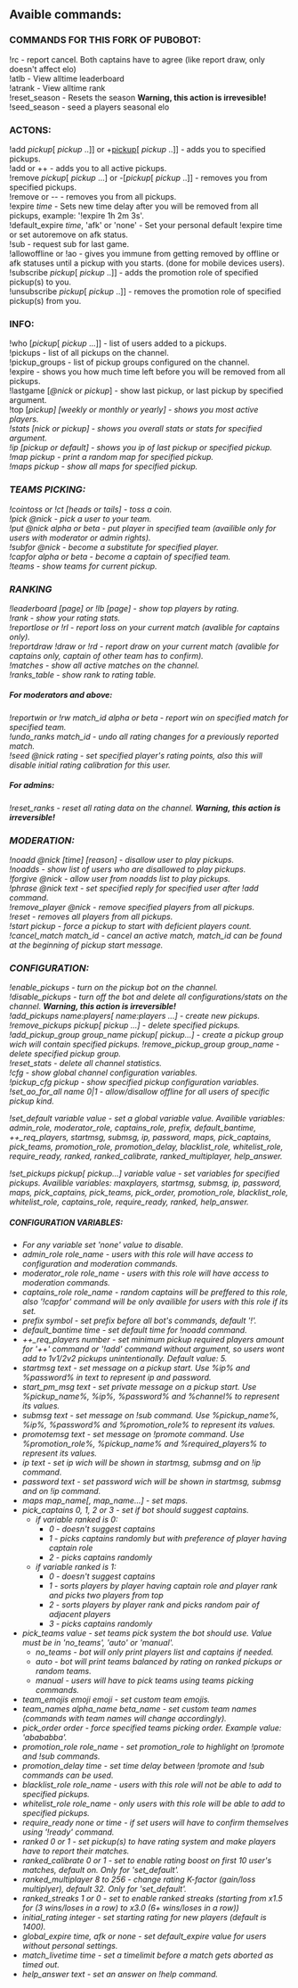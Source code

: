 ## Avaible commands:

### COMMANDS FOR THIS FORK OF PUBOBOT:
!rc - report cancel. Both captains have to agree (like report draw, only doesn't affect elo)  
!atlb - View alltime leaderboard  
!atrank - View alltime rank  
!reset_season - Resets the season <b>Warning, this action is irrevesible!</b>  
!seed_season - seed a players seasonal elo  

### ACTONS:
!add <i>pickup</i>[ <i>pickup</i> ..]] or +<u>pickup</u>[ <i>pickup</i> ..]] - adds you to specified pickups.   
!add or ++ - adds you to all active pickups.    
!remove <i>pickup</i>[ <i>pickup</i> ...] or -[<i>pickup</i>[ <i>pickup</i> ..]] - removes you from specified pickups.   
!remove or -- - removes you from all pickups.   
!expire <i>time</i> - Sets new time delay after you will be removed from all pickups, example: '!expire 1h 2m 3s'.   
!default_expire <i>time</i>, 'afk' or 'none' - Set your personal default !expire time or set autoremove on afk status.   
!sub - request sub for last game.   
!allowoffline or !ao - gives you immune from getting removed by offline or afk statuses until a pickup with you starts. (done for mobile devices users).   
!subscribe <i>pickup</i>[ <i>pickup</i> ..]] - adds the promotion role of specified pickup(s) to you.   
!unsubscribe <i>pickup</i>[ <i>pickup</i> ..]] - removes the promotion role of specified pickup(s) from you.   

### INFO:
!who [<i>pickup</i>[ <i>pickup</i> ...]] - list of users added to a pickups.   
!pickups - list of all pickups on the channel.   
!pickup_groups - list of pickup groups configured on the channel.   
!expire - shows you how much time left before you will be removed from all pickups.   
!lastgame [<i>@nick</i> or <i>pickup</i>] - show last pickup, or last pickup by specified argument.   
!top [<i>pickup<i>] [weekly or monthly or yearly] - shows you most active players.   
!stats [<i>nick</i> or <i>pickup</i>] - shows you overall stats or stats for specified argument.   
!ip [<i>pickup</i> or default] - shows you ip of last pickup or specified pickup.   
!map <i>pickup</i> - print a random map for specified pickup.   
!maps <i>pickup</i> - show all maps for specified pickup.   

### TEAMS PICKING:
!cointoss or !ct [heads or tails] - toss a coin.   
!pick <i>@nick</i> - pick a user to your team.   
!put <i>@nick</i> alpha or beta - put player in specified team (availible only for users with moderator or admin rights).   
!subfor <i>@nick</i> - become a substitute for specified player.   
!capfor alpha or beta - become a captain of specified team.   
!teams - show teams for current pickup.   

### RANKING
!leaderboard [page] or !lb [page] - show top players by rating.   
!rank - show your rating stats.   
!reportlose or !rl - report loss on your current match (avalible for captains only).  
!reportdraw !draw or !rd - report draw on your current match (avalible for captains only, captain of other team has to confirm).  
!matches - show all active matches on the channel.   
!ranks_table - show rank to rating table.   
##### For moderators and above:
!reportwin or !rw <i>match_id</i> alpha or beta - report win on specified match for specified team.   
!undo_ranks <i>match_id</i> - undo all rating changes for a previously reported match.   
!seed <i>@nick</i> <i>rating</i> - set specified player's rating points, also this will disable initial rating calibration for this user.    
##### For admins:
!reset_ranks - reset all rating data on the channel. <b>Warning, this action is irreversible!</b>   

### MODERATION:
!noadd <i>@nick</i> [<i>time</i>] [<i>reason</i>] - disallow user to play pickups.   
!noadds - show list of users who are disallowed to play pickups.   
!forgive <i>@nick</i> - allow user from noadds list to play pickups.   
!phrase <i>@nick</i> <i>text</i> - set specified reply for specified user after !add command.   
!remove_player <i>@nick</i> - remove specified players from all pickups.   
!reset - removes all players from all pickups.   
!start <i>pickup</i> - force a pickup to start with deficient players count.   
!cancel_match <i>match_id</i> - cancel an active match, match_id can be found at the beginning of pickup start message.   

### CONFIGURATION:
!enable_pickups - turn on the pickup bot on the channel.   
!disable_pickups - turn off the bot and delete all configurations/stats on the channel. <b>Warning, this action is irreversible!</b>   
!add_pickups <i>name</i>:<i>players</i>[ <i>name</i>:<i>players</i> ...] - create new pickups.   
!remove_pickups <i>pickup</i>[ <i>pickup</i> ...] - delete specified pickups.   
!add_pickup_group <i>group_name</i> <i>pickup</i>[ <i>pickup</i>...] - create a pickup group wich will contain specified pickups.
!remove_pickup_group <i>group_name</i> - delete specified pickup group.   
!reset_stats - delete all channel statistics.   
!cfg - show global channel configuration variables.   
!pickup_cfg <i>pickup</i> - show specified pickup configuration variables.   
!set_ao_for_all <i>name</i> 0|1 - allow/disallow offline for all users of specific pickup kind.

!set_default variable value - set a global variable value. Availible variables: admin_role, moderator_role, captains_role, prefix, default_bantime, ++_req_players, startmsg, submsg, ip, password, maps, pick_captains, pick_teams, promotion_role, promotion_delay, blacklist_role, whitelist_role, require_ready, ranked, ranked_calibrate, ranked_multiplayer, help_answer.   

!set_pickups <i>pickup</i>[ <i>pickup</i>...] variable value - set variables for specified pickups. Availible variables: maxplayers, startmsg, submsg, ip, password, maps, pick_captains, pick_teams, pick_order, promotion_role, blacklist_role, whitelist_role, captains_role, require_ready, ranked, help_answer.   

##### CONFIGURATION VARIABLES:
* For any variable set 'none' value to disable.
* admin_role <i>role_name</i> - users with this role will have access to configuration and moderation commands.
* moderator_role <i>role_name</i> - users with this role will have access to moderation commands.
* captains_role <i>role_name</i> - random captains will be preffered to this role, also '!capfor' command will be only availible for users with this role if its set.
* prefix <i>symbol</i> - set prefix before all bot's commands, default '!'.
* default_bantime <i>time</i> - set default time for !noadd command.
* ++_req_players <i>number</i> - set minimum pickup required players amount for '++' command or '!add' command without argument, so users wont add to 1v1/2v2 pickups unintentionally. Default value: 5.
* startmsg <i>text</i> - set message on a pickup start. Use %ip% and %password% in <i>text</i> to represent ip and password.
* start_pm_msg <i>text</i> - set private message on a pickup start. Use %pickup_name%, %ip%, %password% and %channel% to represent its values.
* submsg <i>text</i> - set message on !sub command. Use %pickup_name%, %ip%, %password% and %promotion_role% to represent its values.
* promotemsg <i>text</i> - set message on !promote command. Use %promotion_role%, %pickup_name% and %required_players% to represent its values.
* ip <i>text</i> - set ip wich will be shown in startmsg, submsg and on !ip command.
* password <i>text</i> - set password wich will be shown in startmsg, submsg and on !ip command.
* maps <i>map_name</i>[, <i>map_name</i>...] - set maps.
* pick_captains 0, 1, 2 or 3 - set if bot should suggest captains.
  * if variable ranked is 0:
    * 0 - doesn't suggest captains
    * 1 - picks captains randomly but with preference of player having captain role
    * 2 - picks captains randomly
  * if variable ranked is 1:
    * 0 - doesn't suggest captains
    * 1 - sorts players by player having captain role and player rank and picks two players from top
    * 2 - sorts players by player rank and picks random pair of adjacent players
    * 3 - picks captains randomly
* pick_teams <i>value</i> -  set teams pick system the bot should use. Value must be in 'no_teams', 'auto' or 'manual'.
  * no_teams - bot will only print players list and captains if needed.
  * auto - bot will print teams balanced by rating on ranked pickups or random teams.
  * manual - users will have to pick teams using teams picking commands.
* team_emojis <i>emoji</i> <i>emoji</i> - set custom team emojis.
* team_names <i>alpha_name</i> <i>beta_name</i> - set custom team names (commands with team names will change accordingly).
* pick_order <i>order</i> - force specified teams picking order. Example value: 'abababba'.
* promotion_role <i>role_name</i> - set promotion_role to highlight on !promote and !sub commands.
* promotion_delay <i>time</i> - set time delay between !promote and !sub commands can be used.
* blacklist_role <i>role_name</i> - users with this role will not be able to add to specified pickups.
* whitelist_role <i>role_name</i> - only users with this role will be able to add to specified pickups.
* require_ready none or <i>time</i> - if set users will have to confirm themselves using '!ready' command.
* ranked 0 or 1 - set pickup(s) to have rating system and make players have to report their matches.
* ranked_calibrate 0 or 1 - set to enable rating boost on first 10 user's matches, default on. Only for 'set_default'.
* ranked_multiplayer 8 to 256 - change rating K-factor (gain/loss multiplyer), default 32. Only for 'set_default'.
* ranked_streaks 1 or 0 - set to enable ranked streaks (starting from x1.5 for (3 wins/loses in a row) to x3.0 (6+ wins/loses in a row))
* initial_rating <i>integer</i> - set starting rating for new players (default is 1400).
* global_expire <i>time</i>, afk or none - set default_expire value for users without personal settings.
* match_livetime <i>time</i> - set a timelimit before a match gets aborted as timed out.
* help_answer <i>text</i> - set an answer on !help command.
